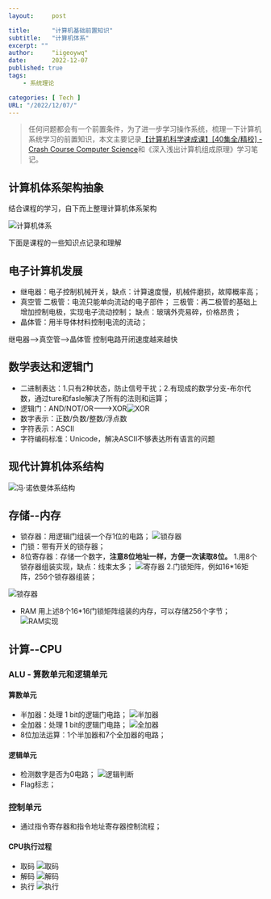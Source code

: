 ```yaml
---
layout:     post

title:      "计算机基础前置知识"
subtitle:   "计算机体系"
excerpt: ""
author:     "iigeoywq"
date:       2022-12-07
published: true 
tags:
    - 系统理论 

categories: [ Tech ]
URL: "/2022/12/07/"
---
```


> 任何问题都会有一个前置条件，为了进一步学习操作系统，梳理一下计算机系统学习的前置知识，本文主要记录[【计算机科学速成课】[40集全/精校] - Crash Course Computer Science](
https://www.bilibili.com/video/BV1EW411u7th/?p=1&share_medium=iphone&share_plat=ios&share_source=COPY&share_tag=s_i&timestamp=1626958909&unique_k=a33Kwq)和《深入浅出计算机组成原理》学习笔记。
<!--more-->
## 计算机体系架构抽象
结合课程的学习，自下而上整理计算机体系架构

![计算机体系](/img/计算机基础.png)

下面是课程的一些知识点记录和理解
## 电子计算机发展

* 继电器：电子控制机械开关，缺点：计算速度慢，机械件磨损，故障概率高；
* 真空管
二极管：电流只能单向流动的电子部件；
三极管：再二极管的基础上增加控制电极，实现电子流动控制；
缺点：玻璃外壳易碎，价格昂贵；
* 晶体管：用半导体材料控制电流的流动；

继电器-->真空管-->晶体管 控制电路开闭速度越来越快

## 数学表达和逻辑门
* 二进制表达：1.只有2种状态，防止信号干扰；2.有现成的数学分支-布尔代数，通过ture和fasle解决了所有的法则和运算；
* 逻辑门：AND/NOT/OR--->XOR![XOR](/img/逻辑门_XOR.jpg)
* 数字表示：正数/负数/整数/浮点数
* 字符表示：ASCII
* 字符编码标准：Unicode，解决ASCII不够表达所有语言的问题

## 现代计算机体系结构
![冯·诺依曼体系结构](/img/%E5%86%AF%E8%AF%BA%E4%BE%9D%E6%9B%BC%E8%AE%A1%E7%AE%97%E6%9C%BA%E4%BD%93%E7%B3%BB%E7%BB%93%E6%9E%84.jpeg)

## 存储--内存
* 锁存器：用逻辑门组装一个存1位的电路；
![锁存器](/img/锁存器.jpg)
* 门锁：带有开关的锁存器；
* 8位寄存器：存储一个数字，**注意8位地址一样，方便一次读取8位。**
1.用8个锁存器组装实现，缺点：线束太多；
![寄存器](/img/8位寄存器.jpg)
2.门锁矩阵，例如16*16矩阵，256个锁存器组装；

![锁存器](/img/门锁矩阵.jpg)
* RAM
用上述8个16*16门锁矩阵组装的内存，可以存储256个字节；
![RAM实现](/img/RAM实现.jpg)

## 计算--CPU
### ALU - 算数单元和逻辑单元
#### 算数单元
* 半加器：处理 1 bit的逻辑门电路；
![半加器](/img/%E5%8D%8A%E5%8A%A0%E5%99%A8.jpg)
* 全加器：处理 1 bit的逻辑门电路；
![全加器](/img/%E5%85%A8%E5%8A%A0%E5%99%A8.jpg)
* 8位加法运算：1个半加器和7个全加器的电路；
#### 逻辑单元
* 检测数字是否为0电路；
![逻辑判断](/img/%E9%80%BB%E8%BE%91%E5%88%A4%E6%96%ADTrue.jpg)
* Flag标志；
### 控制单元
* 通过指令寄存器和指令地址寄存器控制流程；
#### CPU执行过程
* 取码
![取码](/img/cpu-%E5%8F%96%E7%A0%81.jpg)
* 解码
![解码](/img/cpu-%E8%A7%A3%E7%A0%81.jpg)
* 执行
![执行](/img/cpu-%E6%89%A7%E8%A1%8C.png)

